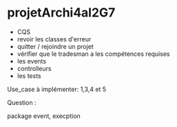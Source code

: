 # projetArchi4al2G7

- CQS
- revoir les classes d'erreur
- quitter / rejoindre un projet
- vérifier que le tradesman a les compétences requises
- les events
- controlleurs
- les tests


Use_case à implémenter: 1,3,4 et 5



Question :

package event, execption

